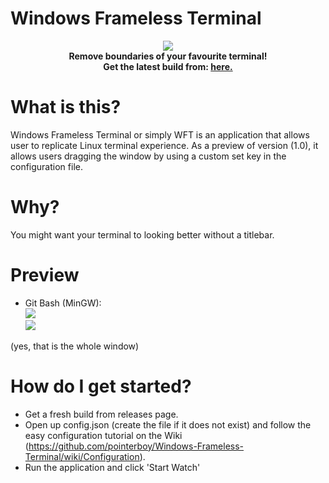 # Windows Frameless Terminal
<p align="center">
  <img src="http://www.vanilla-remastered.com/files/download.png"></br>
  <b>Remove boundaries of your favourite terminal!</b> <br>
  <strong>Get the latest build from: <a href=https://github.com/pointerboy/Windows-Frameless-Terminal/releases/tag/beta1.1">here.</a></strong>
</p>
 
# What is this?
Windows Frameless Terminal or simply WFT is an application that allows user to replicate Linux terminal experience. As a preview of version (1.0), it allows users dragging the window by using a custom set key in the configuration file.

# Why?
You might want your terminal to looking better without a titlebar.

# Preview
- Git Bash (MinGW): <br>
<img src="http://www.vanilla-remastered.com/files/term.PNG"><br>
<img src="http://www.vanilla-remastered.com/files/editor.gif"><br>

(yes, that is the whole window)

# How do I get started?
- Get a fresh build from releases page.
- Open up config.json (create the file if it does not exist) and follow the easy configuration tutorial on the Wiki (https://github.com/pointerboy/Windows-Frameless-Terminal/wiki/Configuration).
- Run the application and click 'Start Watch'
